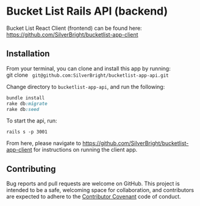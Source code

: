 # Bucket List Rails API (backend)

Bucket List React Client (frontend) can be found here: https://github.com/SilverBright/bucketlist-app-client

## Installation

 From your terminal, you can clone and install this app by running:  
 git clone ` git@github.com:SilverBright/bucketlist-app-api.git`

Change directory to `bucketlist-app-api`, and run the following:

```ruby
bundle install
rake db:migrate
rake db:seed
```
To start the api, run:
```
rails s -p 3001
```
From here, please navigate to https://github.com/SilverBright/bucketlist-app-client for instructions on running the client app.

## Contributing

Bug reports and pull requests are welcome on GitHub.  This project is intended to be a safe, welcoming space for collaboration, and contributors are expected to adhere to the [Contributor Covenant](http://contributor-covenant.org) code of conduct.
